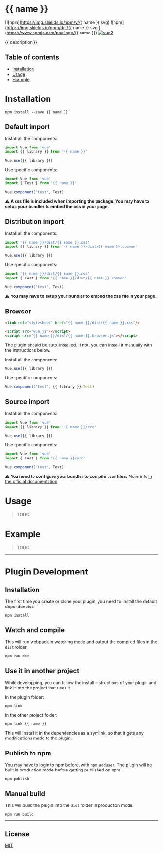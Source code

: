 # {{ name }}

[![npm](https://img.shields.io/npm/v/{{ name }}.svg) ![npm](https://img.shields.io/npm/dm/{{ name }}.svg)](https://www.npmjs.com/package/{{ name }})
[![vue2](https://img.shields.io/badge/vue-2.x-brightgreen.svg)](https://vuejs.org/)

{{ description }}

## Table of contents

- [Installation](#installation)
- [Usage](#usage)
- [Example](#example)

# Installation

```
npm install --save {{ name }}
```

## Default import

Install all the components:

```javascript
import Vue from 'vue'
import {{ library }} from '{{ name }}'

Vue.use({{ library }})
```

Use specific components:

```javascript
import Vue from 'vue'
import { Test } from '{{ name }}'

Vue.component('test', Test)
```

**⚠️ A css file is included when importing the package. You may have to setup your bundler to embed the css in your page.**

## Distribution import

Install all the components:

```javascript
import '{{ name }}/dist/{{ name }}.css'
import {{ library }} from '{{ name }}/dist/{{ name }}.common'

Vue.use({{ library }})
```

Use specific components:

```javascript
import '{{ name }}/dist/{{ name }}.css'
import { Test } from '{{ name }}/dist/{{ name }}.common'

Vue.component('test', Test)
```

**⚠️ You may have to setup your bundler to embed the css file in your page.**

## Browser

```html
<link rel="stylesheet" href="{{ name }}/dist/{{ name }}.css"/>

<script src="vue.js"></script>
<script src="{{ name }}/dist/{{ name }}.browser.js"></script>
```

The plugin should be auto-installed. If not, you can install it manually with the instructions below.

Install all the components:

```javascript
Vue.use({{ library }})
```

Use specific components:

```javascript
Vue.component('test', {{ library }}.Test)
```

## Source import

Install all the components:

```javascript
import Vue from 'vue'
import {{ library }} from '{{ name }}/src'

Vue.use({{ library }})
```

Use specific components:

```javascript
import Vue from 'vue'
import { Test } from '{{ name }}/src'

Vue.component('test', Test)
```

**⚠️ You need to configure your bundler to compile `.vue` files.** More info [in the official documentation](https://vuejs.org/v2/guide/single-file-components.html).

# Usage

> TODO

# Example

> TODO

---

# Plugin Development

## Installation

The first time you create or clone your plugin, you need to install the default dependencies:

```
npm install
```

## Watch and compile

This will run webpack in watching mode and output the compiled files in the `dist` folder.

```
npm run dev
```

## Use it in another project

While developping, you can follow the install instructions of your plugin and link it into the project that uses it.

In the plugin folder:

```
npm link
```

In the other project folder:

```
npm link {{ name }}
```

This will install it in the dependencies as a symlink, so that it gets any modifications made to the plugin.

## Publish to npm

You may have to login to npm before, with `npm adduser`. The plugin will be built in production mode before getting published on npm.

```
npm publish
```

## Manual build

This will build the plugin into the `dist` folder in production mode.

```
npm run build
```

---

## License

[MIT](http://opensource.org/licenses/MIT)
